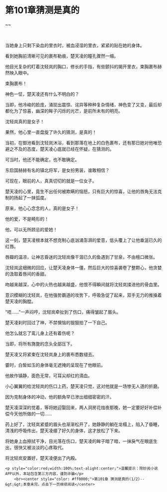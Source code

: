 # 第101章猜测是真的
~~
    	    <p name="pagetop" href="javascript:void(0);" onclick="return false" style="line-height: 35px;padding: 10px;color: #333;"> </p><p>当她身上只剩下染血的里衣时，被血浸湿的里衣，紧紧的贴在她的身体。</p><p>看到她胸前清晰可见的裹布勒痕，楚天凌的瞳孔骤然一缩。</p><p>他目光复杂的盯着沈轻岚的胸口，修长的手指，有些颤抖的揭开里衣，束胸裹布赫然映入眼中。</p><p>束胸裹布！</p><p>神色一怔，楚天凌还有什么不明白的？</p><p>当即，他冷峻的脸庞，涌现出震惊、诧异等种种复杂情绪，神色变了又变，最后却都化为了惊喜，幽深的眸子闪烁的光芒，是前所未有的明亮。</p><p>沈轻岚真的是女子！</p><p>果然，他心里一直盘旋了许久的猜测，是真的！</p><p>当初，在御池看到沈轻岚沐浴，看到那落在地上的白色裹布，还有那日她对他唯恐避之不及的态度，楚天凌心底就已经在怀疑，在猜测的。</p><p>可当时，他还不能确定，也不敢确定。</p><p>东启国赫赫有名的镇北将军，是女扮男装，谁敢相信？</p><p>可现在，眼前的人，真真切切的就是一位女子。</p><p>楚天凌的心里，竟生不出任何被欺瞒的恼怒，只有巨大的惊喜，让他的唇角无法克制的扬起了一抹弧度。</p><p>原来，他心心念念的人，真的是女子！</p><p>他的爱，不是畸形的！</p><p>他，可以无所顾忌的爱她！</p><p>这一刻，楚天凌根本就不想克制心底汹涌澎湃的爱意，低头覆上了让他垂涎已久的红唇。</p><p>唇瓣的温凉，让神志昏迷的沈轻岚像干涸已久的鱼遇到了甘泉，不由檀口微张。</p><p>沈轻岚这细微的回应，让楚天凌身体一僵，然后巨大的惊喜袭卷了整颗心，他贪婪的汲取着唇间的香甜。</p><p>吻越来越深，心中的火热也越来越盛，他恨不得瞬间就将沈轻岚揉进他的骨血里。</p><p>意识模糊的沈轻岚，在他强势霸道的攻势下，呼吸急促了起来，双手无力的推搡着楚天凌的胸膛。</p><p>“唔……”一声闷哼，沈轻岚牵扯到了伤口，痛得皱起了眉头。</p><p>楚天凌刹时回过了神，不禁懊恼的狠狠拍了一下自己。</p><p>他怎么就忘了鸾儿身上还有着伤呢？</p><p>当即，将所有旖旎的念头全部压下。</p><p>楚天凌又将紧束在沈轻岚身上的裹布悉数褪去。</p><p>霎时，白皙如玉的身体毫无遮掩的呈现在了他眼前。</p><p>他故作镇静，面色无常，可耳尖却红的滴血。</p><p>小心翼翼的给沈轻岚的伤口上药，楚天凌只觉，这对他就是一场惨无人道的折磨。</p><p>因为克制身体的冲动，他的额角早已渗出细细密密的汗。</p><p>楚天凌深深的觉着，等将她迎娶回来，两人洞房花烛夜那晚，她一定要好好补偿补偿今天他所做的一切……</p><p>药上好了，沈轻岚紧蹙的眉头也渐渐松开了，她静静的躺在龙榻上，陷入了昏睡，清浅的呼吸传出，楚天凌绷了好久的身体，这才放松了下来。</p><p>将她身上血擦拭干净，目光落在伤口，楚天凌的眸子暗了暗，一抹戾气在眼底生出，很快又被淡淡的心疼取代。</p><p>将沈轻岚安置好，楚天凌便出了内殿。</p>
    	
   	<p style="color:red;width:100%;text-alight:center;">温馨提示：除妙阅小说APP以外，本站包含第三方内容，谨防诈骗</p>
    	<br><center style="color: #ff0000;">第101章 猜测是真的(1/2)--&gt;&gt;本章未完，点击下一页继续阅读</center>
    	